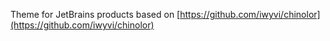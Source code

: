 Theme for JetBrains products based on [https://github.com/iwyvi/chinolor](https://github.com/iwyvi/chinolor)
